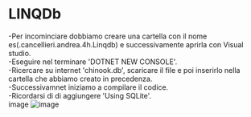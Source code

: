 # LINQDb
-Per incominciare dobbiamo creare una cartella con il nome es(.cancellieri.andrea.4h.Linqdb) e successivamente aprirla con Visual studio.\
-Eseguire nel terminare 'DOTNET NEW CONSOLE'.\
-Ricercare su internet 'chinook.db', scaricare il file e poi inserirlo nella cartella che abbiamo creato in precedenza.\
-Successivamnet iniziamo a compilare il codice.\
-Ricordarsi di di aggiungere 'Using SQLite'.\
image
![image](https://github.com/Keinssz/LINQDb/assets/116791211/97e1196e-659a-4640-8ecb-7f052abc90e1)
